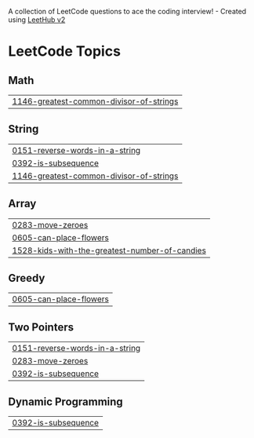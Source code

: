 A collection of LeetCode questions to ace the coding interview! - Created using [LeetHub v2](https://github.com/arunbhardwaj/LeetHub-2.0)
<!---LeetCode Topics Start-->
# LeetCode Topics
## Math
|  |
| ------- |
| [1146-greatest-common-divisor-of-strings](https://github.com/hanjuin/leetcode/tree/master/1146-greatest-common-divisor-of-strings) |
## String
|  |
| ------- |
| [0151-reverse-words-in-a-string](https://github.com/hanjuin/leetcode/tree/master/0151-reverse-words-in-a-string) |
| [0392-is-subsequence](https://github.com/hanjuin/leetcode/tree/master/0392-is-subsequence) |
| [1146-greatest-common-divisor-of-strings](https://github.com/hanjuin/leetcode/tree/master/1146-greatest-common-divisor-of-strings) |
## Array
|  |
| ------- |
| [0283-move-zeroes](https://github.com/hanjuin/leetcode/tree/master/0283-move-zeroes) |
| [0605-can-place-flowers](https://github.com/hanjuin/leetcode/tree/master/0605-can-place-flowers) |
| [1528-kids-with-the-greatest-number-of-candies](https://github.com/hanjuin/leetcode/tree/master/1528-kids-with-the-greatest-number-of-candies) |
## Greedy
|  |
| ------- |
| [0605-can-place-flowers](https://github.com/hanjuin/leetcode/tree/master/0605-can-place-flowers) |
## Two Pointers
|  |
| ------- |
| [0151-reverse-words-in-a-string](https://github.com/hanjuin/leetcode/tree/master/0151-reverse-words-in-a-string) |
| [0283-move-zeroes](https://github.com/hanjuin/leetcode/tree/master/0283-move-zeroes) |
| [0392-is-subsequence](https://github.com/hanjuin/leetcode/tree/master/0392-is-subsequence) |
## Dynamic Programming
|  |
| ------- |
| [0392-is-subsequence](https://github.com/hanjuin/leetcode/tree/master/0392-is-subsequence) |
<!---LeetCode Topics End-->